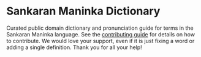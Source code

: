 
# Sankaran Maninka Dictionary

Curated public domain dictionary and pronunciation guide for terms in the Sankaran Maninka language. See the [contributing guide](https://github.com/drumworkteam/term/blob/make/.github/contributing.md) for details on how to contribute. We would love your support, even if it is just fixing a word or adding a single definition. Thank you for all your help!